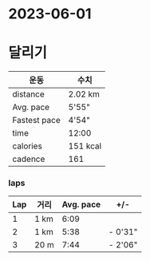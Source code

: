 # 2023-06-01

# 달리기
|운동|수치|
|---|---|
|distance|2.02 km|
|Avg. pace| 5'55"|
|Fastest pace|4'54"|
|time|12:00|
|calories|151 kcal|
|cadence|161|

### laps

|Lap|거리|Avg. pace|+/-|
|---|---|--|--|
|1|1 km|6:09||
|2|1 km|5:38|- 0'31"|
|3|20 m|7:44|- 2'06"|

